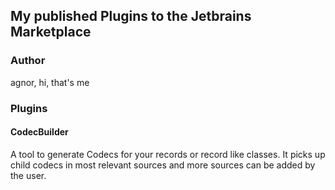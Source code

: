 ## My published Plugins to the Jetbrains Marketplace
### Author
agnor, hi, that's me
### Plugins
#### CodecBuilder
A tool to generate Codecs for your records or record like classes. It picks up child codecs in most relevant sources and more sources can be added by the user.
